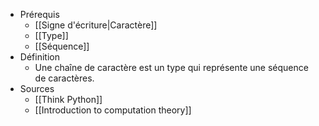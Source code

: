 - Prérequis
	- [[Signe d'écriture|Caractère]]
	- [[Type]]
	- [[Séquence]]
- Définition
	- Une chaîne de caractère est un type qui représente une séquence de caractères.
- Sources
	- [[Think Python]]
	- [[Introduction to computation theory]]
